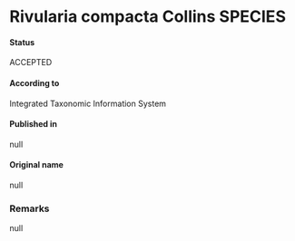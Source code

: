 Rivularia compacta Collins SPECIES
=======

#### Status
ACCEPTED

#### According to
Integrated Taxonomic Information System

#### Published in
null

#### Original name
null

### Remarks
null